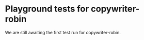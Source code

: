 # Playground tests for copywriter-robin
We are still awaiting the first test run for copywriter-robin.
